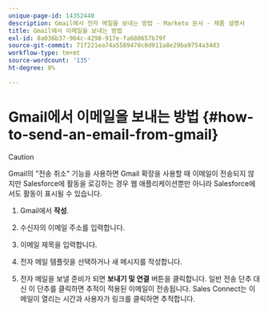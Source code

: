 ```yaml
---
unique-page-id: 14352440
description: Gmail에서 전자 메일을 보내는 방법 - Marketo 문서 - 제품 설명서
title: Gmail에서 이메일을 보내는 방법
exl-id: 8a036b37-984c-4298-917e-fa680657b79f
source-git-commit: 71f221ea74a5589470c0d911a8e29ba9754a34d3
workflow-type: tm+mt
source-wordcount: '135'
ht-degree: 0%

---
```


# Gmail에서 이메일을 보내는 방법 {#how-to-send-an-email-from-gmail}

>[!CAUTION]
>
>Gmail의 &quot;전송 취소&quot; 기능을 사용하면 Gmail 확장을 사용할 때 이메일이 전송되지 않지만 Salesforce에 활동을 로깅하는 경우 웹 애플리케이션뿐만 아니라 Salesforce에서도 활동이 표시될 수 있습니다.

1. Gmail에서 **작성**.

1. 수신자의 이메일 주소를 입력합니다.

1. 이메일 제목을 입력합니다.

1. 전자 메일 템플릿을 선택하거나 새 메시지를 작성합니다.

1. 전자 메일을 보낼 준비가 되면 **보내기 및 연결** 버튼을 클릭합니다. 일반 전송 단추 대신 이 단추를 클릭하면 추적이 적용된 이메일이 전송됩니다. Sales Connect는 이메일이 열리는 시간과 사용자가 링크를 클릭하면 추적합니다.
